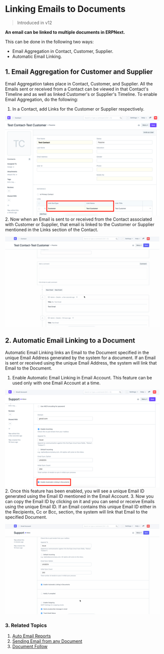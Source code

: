 
# Linking Emails to Documents



> 
> Introduced in v12
> 
> 
> 


**An email can be linked to multiple documents in ERPNext.**


This can be done in the following two ways:


* Email Aggregation in Contact, Customer, Supplier.
* Automatic Email Linking.


## 1. Email Aggregation for Customer and Supplier


Email Aggregation takes place in Contact, Customer, and Supplier. All the Emails sent or received from a Contact can be viewed in that Contact's Timeline and as well as linked Customer's or Supplier's Timeline. To enable Email Aggregation, do the following:


1. In a Contact, add Links for the Customer or Supplier respectively.


![Add Customer/Supplier in Contact](/files/contact-link.png)
2. Now when an Email is sent to or received from the Contact associated with Customer or Supplier, that email is linked to the Customer or Supplier mentioned in the Links section of the Contact.


![With Filters](/files/email_aggregation.gif)


## 2. Automatic Email Linking to a Document


Automatic Email Linking links an Email to the Document specified in the unique Email Address generated by the system for a document. If an Email is sent or received using the unique Email Address, the system will link that Email to the Document.


1. Enable Automatic Email Linking in Email Account. This feature can be used only with one Email Account at a time.


![Add Customer/Supplier in Contact](/files/enable_email_link.png)
2. Once this feature has been enabled, you will see a unique Email ID generated using the Email ID mentioned in the Email Account.
3. Now you can copy the Email ID by clicking on it and you can send or receive Emails using the unique Email ID. If an Email contains this unique Email ID either in the Recipients, Cc or Bcc, section, the system will link that Email to the specified Document.


![Add Customer/Supplier in Contact](/files/email_link.gif)


### 3. Related Topics


1. [Auto Email Reports](/docs/v13/user/manual/en/setting-up/email/auto-email-reports)
2. [Sending Email from any Document](/docs/v13/user/manual/en/setting-up/email/sending-email)
3. [Document Follow](/docs/v13/user/manual/en/setting-up/email/document-follow)


